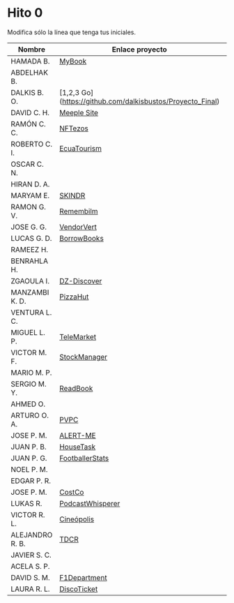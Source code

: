 # Hito 0

Modifica sólo la línea que tenga tus iniciales.

| Nombre | Enlace proyecto | Versión |
|------|-----------------|---------|
|HAMADA B.| [MyBook](https://github.com/hamadabouhcida/cc_project) | 0.0.1 |
|ABDELHAK B.| <!--enlace--> | <!--versión--> |
DALKIS B. O. |[1,2,3 Go] (https://github.com/dalkisbustos/Proyecto_Final) | 0.0.1 |
|DAVID C. H. | [Meeple Site](https://github.com/DavidCh33/CC) | 0.0.1 |
|RAMÓN C. C. | [NFTezos](https://github.com/rccarmenaty/Nftezos) | 0.0.1 |
|ROBERTO C. I. | [EcuaTourism](https://github.com/Roark98/EcuaTourism) | 0.0.1 |
|OSCAR C. N. | <!--enlace--> | <!--versión--> |
|HIRAN D. A.| <!--enlace--> | <!--versión--> |
|MARYAM E.| [SKINDR](https://github.com/maryamed14/MI-CC-22-23.git) |
|RAMON G. V.| [Remembilm](https://github.com/ramongarver/MUII-CCFI) | 0.1.0 |
|JOSE G. G.| [VendorVert](https://github.com/modejota/VendorVert) | 0.0.1 |
|LUCAS G. D.| [BorrowBooks](https://github.com/LuGuDu/BorrowBooks) | 0.0.1 |
|RAMEEZ H.| <!--enlace--> | <!--versión--> |
|BENRAHLA H.| <!--enlace--> | <!--versión--> |
|ZGAOULA I.| [DZ-Discover](https://github.com/Ilyas-ZG/Asignatura-CC) | <!--versión--> |  
|MANZAMBI K. D. |[PizzaHut](https://github.com/Manzambi/Manzambi_Antonio_CC2223) | 0.0.1 |
|VENTURA L. C.| <!--enlace--> | <!--versión--> |
|MIGUEL L. P.| [TeleMarket](https://github.com/palomo105/CC-2022) | 0.0.1 |
|VICTOR M. F.| [StockManager](https://github.com/victormafe18/StockManager) | 0.0.1 |
|MARIO M. P.| <!--enlace--> | <!--versión--> |
|SERGIO M. Y.| [ReadBook](https://github.com/sergiomesasyelamos2000/CC-Proyecto-22-23.git) | 0.0.1 |
|AHMED O.| <!--enlace--> | <!--versión--> |
|ARTURO O. A.| [PVPC](https://github.com/SrArtur/CC_22-23) | 0.0.1 |
|JOSE P. M.| [ALERT-ME](https://github.com/josepadial/MII_CC) | 0.0.1 |
|JUAN P. B.| [HouseTask](https://github.com/panosjuanis/MII-CC-22-23) | 0.1 |
|JUAN P. G.| [FootballerStats](https://github.com/jjpg00/FootballerStats) | 0.1 |
|NOEL P. M.| <!--enlace--> | <!--versión--> |
|EDGAR P. R.| <!--enlace--> | <!--versión--> |
|JOSE P. M.| [CostCo](https://github.com/magalhaes27/CostCo) | 0.0.1 |
|LUKAS R.| [PodcastWhisperer](https://github.com/lrilling/podcastWhisperer) | 0.0.1 |
|VICTOR R. L.| [Cineópolis](https://github.com/VictorRubia/MI_CC_UGR) | 0.0.1 |
|ALEJANDRO R. B.| [TDCR](https://github.com/AlexRuiz7/CC) | 0.1 |
|JAVIER S. C.| <!--enlace--> | <!--versión--> |
|ACELA S. P.| <!--enlace--> | <!--versión--> |
|DAVID S. M. | [F1Department](https://github.com/Nastard/F1Department) | 0.0.1 |
|LAURA R. L. | [DiscoTicket](https://github.com/LauraRoson99/Laura_CC_22-23) | v0.1 |
